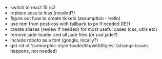 - switch to react 15 rc2
- replace scss to less (needed?)
- figure out how to create tickets (assumption - trello)
- use rem from post-css with fallback to px if needed (IE?)
- create aliases (review if needed) for most useful cases (css, utils etc)
- remove jade-loader and all jade files (or use jade?)
- include roboto as a font (google, locally?)
- get rid of 'isomorphic-style-loader/lib/withStyles' (strange issues happens, not needed)